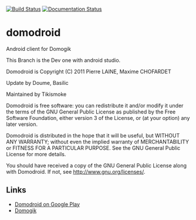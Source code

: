 [![Build Status](https://travis-ci.org/domogik/domodroid.svg?branch=1-4-android_studio)](https://travis-ci.org/domogik/domodroid)
[![Documentation Status](http://readthedocs.org/projects/domodroid/badge/?version=latest)](http://domodroid.readthedocs.org/en/latest/?badge=latest)

domodroid
=========

Android client for Domogik

This Branch is the Dev one with android studio.


 Domodroid is Copyright (C) 2011 Pierre LAINE, Maxime CHOFARDET
 
 Update by Doume, Basilic
 
 Maintained by Tikismoke
 
 Domodroid is free software: you can redistribute it and/or modify it under the
 terms of the GNU General Public License as published by the Free Software
 Foundation, either version 3 of the License, or (at your option) any later
 version.
 
 Domodroid is distributed in the hope that it will be useful, but WITHOUT ANY
 WARRANTY; without even the implied warranty of MERCHANTABILITY or FITNESS FOR
 A PARTICULAR PURPOSE. See the GNU General Public License for more details.
 
 You should have received a copy of the GNU General Public License along with
 Domodroid. If not, see <http://www.gnu.org/licenses/>.

## Links
* [Domodroid on Google Play](https://play.google.com/store/apps/details?id=org.domogik.domodroid13)
* [Domogik](http://domogik.org)
